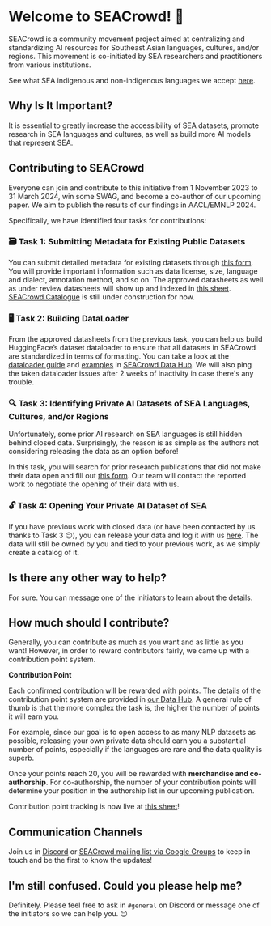 # Welcome to SEACrowd! 👋

SEACrowd is a community movement project aimed at centralizing and standardizing AI resources for Southeast Asian languages, cultures, and/or regions.
This movement is co-initiated by SEA researchers and practitioners from various institutions.

See what SEA indigenous and non-indigenous languages we accept [here](https://github.com/SEACrowd/seacrowd-datahub/blob/master/LANGUAGES.md).

## Why Is It Important?

It is essential to greatly increase the accessibility of SEA datasets, promote research in SEA languages and cultures, as well as build more AI models that represent SEA.

## Contributing to SEACrowd

Everyone can join and contribute to this initiative from 1 November 2023 to 31 March 2024, win some SWAG, and become a co-author of our upcoming paper. We aim to publish the results of our findings in AACL/EMNLP 2024.

Specifically, we have identified four tasks for contributions:

### 🗃️ Task 1: Submitting Metadata for Existing Public Datasets

You can submit detailed metadata for existing datasets through [this form](https://form.jotform.com/team/232952680898069/seacrowd-sea-datasets). You will provide important information such as data license, size, language and dialect, annotation method, and so on. The approved datasheets as well as under review datasheets will show up and indexed in [this sheet](https://docs.google.com/spreadsheets/d/1ibbywsC1tQ_sLPX8bUAjC-vrTrUqZgZA46W_sxWw4Ss/edit?usp=sharing). [SEACrowd Catalogue](https://seacrowd.github.io/seacrowd-catalogue/) is still under construction for now.

### 🖥️ Task 2: Building DataLoader

From the approved datasheets from the previous task, you can help us build HuggingFace’s dataset dataloader to ensure that all datasets in SEACrowd are standardized in terms of formatting. You can take a look at the [dataloader guide](https://github.com/SEACrowd/seacrowd-datahub/blob/master/DATALOADER.md) and [examples](https://github.com/SEACrowd/seacrowd-datahub/tree/master/seacrowd/sea_datasets) in [SEACrowd Data Hub](https://github.com/SEACrowd/seacrowd-datahub). We will also ping the taken dataloader issues after 2 weeks of inactivity in case there's any trouble.

### 🔍 Task 3: Identifying Private AI Datasets of SEA Languages, Cultures, and/or Regions

Unfortunately, some prior AI research on SEA languages is still hidden behind closed data. Surprisingly, the reason is as simple as the authors not considering releasing the data as an option before!

In this task, you will search for prior research publications that did not make their data open and fill out [this form](https://form.jotform.com/team/232952680898069/seacrowd-paper-with-private-dataset). Our team will contact the reported work to negotiate the opening of their data with us.

### 🔓 Task 4: Opening Your Private AI Dataset of SEA

If you have previous work with closed data (or have been contacted by us thanks to Task 3 :wink:), you can release your data and log it with us [here](https://form.jotform.com/team/232952680898069/seacrowd-sea-datasets). The data will still be owned by you and tied to your previous work, as we simply create a catalog of it.

## Is there any other way to help?

For sure. You can message one of the initiators to learn about the details.

## How much should I contribute?

Generally, you can contribute as much as you want and as little as you want! However, in order to reward contributors fairly, we came up with a contribution point system.

**Contribution Point**

Each confirmed contribution will be rewarded with points. The details of the contribution point system are provided in [our Data Hub](https://github.com/SEACrowd/seacrowd-datahub/blob/master/POINTS.md). A general rule of thumb is that the more complex the task is, the higher the number of points it will earn you.

For example, since our goal is to open access to as many NLP datasets as possible, releasing your own private data should earn you a substantial number of points, especially if the languages are rare and the data quality is superb.

Once your points reach 20, you will be rewarded with **merchandise and co-authorship**. For co-authorship, the number of your contribution points will determine your position in the authorship list in our upcoming publication.

Contribution point tracking is now live at [this sheet](https://docs.google.com/spreadsheets/d/e/2PACX-1vQDZtJjA6i7JsxS5IlMtVuwOYjr2Pbl_b47yMSH4aAdHDBIpf-CiJQjNQAzcJPEu_aE7kwH4ZvKvPm0/pubhtml?gid=225616890&single=true)!

## Communication Channels

Join us in [Discord](https://discord.gg/XXRHFuvkTA) or [SEACrowd mailing list via Google Groups](https://groups.google.com/u/0/g/seacrowd) to keep in touch and be the first to know the updates!

## I'm still confused. Could you please help me?

Definitely. Please feel free to ask in `#general` on Discord or message one of the initiators so we can help you. :wink:
